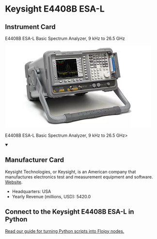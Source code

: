 
# Keysight E4408B ESA-L

## Instrument Card

<div className="flex">

<div>

E4408B ESA-L Basic Spectrum Analyzer, 9 kHz to 26.5 GHz

</div>

![](./Keysight-E4408B-ESA-L.jpg)

</div>

E4408B ESA-L Basic Spectrum Analyzer, 9 kHz to 26.5 GHz>

<details open>
<summary><h2>Manufacturer Card</h2></summary>

Keysight Technologies, or Keysight, is an American company that manufactures electronics test and measurement equipment and software. <a href="https://www.keysight.com/us/en/home.html">Website</a>.

<ul>
  <li>Headquarters: USA</li>
  <li>Yearly Revenue (millions, USD): 5420.0</li>
</ul>
</details>

## Connect to the Keysight E4408B ESA-L in Python

[Read our guide for turning Python scripts into Flojoy nodes.](https://docs.flojoy.ai/custom-nodes/creating-custom-node/)



